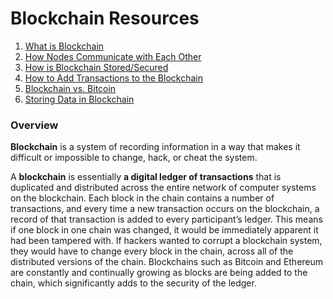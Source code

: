 # Blockchain Resources

1. [What is Blockchain](https://www.euromoney.com/learning/blockchain-explained/what-is-blockchain)
2. [How Nodes Communicate with Each Other](https://www.topcoder.com/thrive/articles/Blockchain%20Prerequisites%20-%20Computer%20Networking)
3. [How is Blockchain Stored/Secured](https://www.euromoney.com/learning/blockchain-explained/how-blockchain-data-is-stored-and-secured)
4. [How to Add Transactions to the Blockchain](https://www.euromoney.com/learning/blockchain-explained/how-transactions-get-into-the-blockchain)
5. [Blockchain vs. Bitcoin](https://www.euromoney.com/learning/blockchain-explained/the-difference-between-blockchain-and-bitcoin)
6. [Storing Data in Blockchain](https://malcoded.com/posts/storing-data-blockchain/)

### Overview
**Blockchain** is a system of recording information in a way that makes it difficult or impossible to change, hack, or cheat the system.

A **blockchain** is essentially **a digital ledger of transactions** that is duplicated and distributed across the entire network of computer systems on the blockchain. Each block in the chain contains a number of transactions, and every time a new transaction occurs on the blockchain, a record of that transaction is added to every participant’s ledger.
This means if one block in one chain was changed, it would be immediately apparent it had been tampered with. If hackers wanted to corrupt a blockchain system, they would have to change every block in the chain, across all of the distributed versions of the chain.
Blockchains such as Bitcoin and Ethereum are constantly and continually growing as blocks are being added to the chain, which significantly adds to the security of the ledger.
